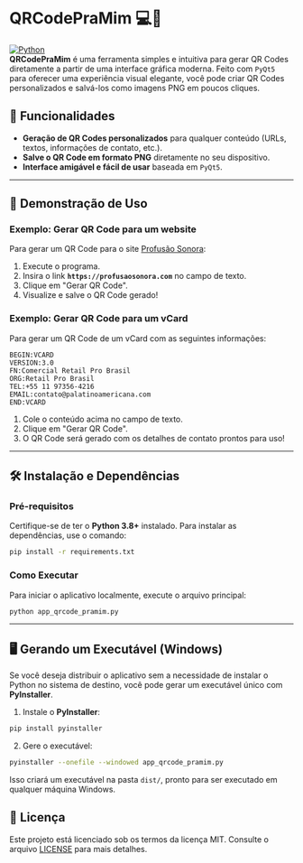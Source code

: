 # QRCodePraMim 💻📱

[![Python](https://img.shields.io/badge/Python-3.8%2B-blue.svg)](https://www.python.org/)  
**QRCodePraMim** é uma ferramenta simples e intuitiva para gerar QR Codes diretamente a partir de uma interface gráfica moderna. Feito com `PyQt5` para oferecer uma experiência visual elegante, você pode criar QR Codes personalizados e salvá-los como imagens PNG em poucos cliques.

## 🎯 Funcionalidades

- **Geração de QR Codes personalizados** para qualquer conteúdo (URLs, textos, informações de contato, etc.).
- **Salve o QR Code em formato PNG** diretamente no seu dispositivo.
- **Interface amigável e fácil de usar** baseada em `PyQt5`.

---

## 🚀 Demonstração de Uso

### Exemplo: Gerar QR Code para um website
Para gerar um QR Code para o site [Profusão Sonora](https://profusaosonora.com):

1. Execute o programa.
2. Insira o link **`https://profusaosonora.com`** no campo de texto.
3. Clique em "Gerar QR Code".
4. Visualize e salve o QR Code gerado!

### Exemplo: Gerar QR Code para um vCard
Para gerar um QR Code de um vCard com as seguintes informações:

```plaintext
BEGIN:VCARD
VERSION:3.0
FN:Comercial Retail Pro Brasil
ORG:Retail Pro Brasil
TEL:+55 11 97356-4216
EMAIL:contato@palatinoamericana.com
END:VCARD
```

1. Cole o conteúdo acima no campo de texto.
2. Clique em "Gerar QR Code".
3. O QR Code será gerado com os detalhes de contato prontos para uso!

---

## 🛠️ Instalação e Dependências

### Pré-requisitos

Certifique-se de ter o **Python 3.8+** instalado. Para instalar as dependências, use o comando:

```bash
pip install -r requirements.txt
```

### Como Executar

Para iniciar o aplicativo localmente, execute o arquivo principal:

```bash
python app_qrcode_pramim.py
```

---

## 🖥️ Gerando um Executável (Windows)

Se você deseja distribuir o aplicativo sem a necessidade de instalar o Python no sistema de destino, você pode gerar um executável único com **PyInstaller**.

1. Instale o **PyInstaller**:

```bash
pip install pyinstaller
```

2. Gere o executável:

```bash
pyinstaller --onefile --windowed app_qrcode_pramim.py
```

Isso criará um executável na pasta `dist/`, pronto para ser executado em qualquer máquina Windows.

## 📄 Licença

Este projeto está licenciado sob os termos da licença MIT. Consulte o arquivo [LICENSE](LICENSE) para mais detalhes.

